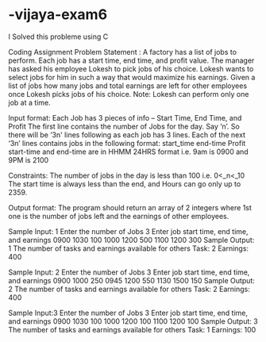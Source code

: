 # -vijaya-exam6
I Solved this probleme using C     



Coding Assignment
Problem Statement : A factory has a list of jobs to perform. Each job has a start time, end time, and profit value. The manager has asked his employee Lokesh to pick jobs of his choice. Lokesh wants to select jobs for him in such a way that would maximize his earnings.
Given a list of jobs how many jobs and total earnings are left for other employees once Lokesh picks jobs of his choice.
Note: Lokesh can perform only one job at a time.

Input format:
Each Job has 3 pieces of info – Start Time, End Time, and Profit
The first line contains the number of Jobs for the day. Say ‘n’. So there will be ’3n' lines following as each job has 3 lines.
Each of the next ‘3n’ lines contains jobs in the following format:
start_time
end-time
Profit
start-time and end-time are in HHMM 24HRS format i.e. 9am is 0900 and 9PM is 2100

Constraints:
The number of jobs in the day is less than 100 i.e. 0<_n<_10
The start time is always less than the end, and Hours can go only up to 2359.

Output format:
The program should return an array of 2 integers where 1st one is the number of jobs left and the earnings of other employees.

Sample Input: 1
Enter the number of Jobs
3
Enter job start time, end time, and earnings
0900
1030
100
1000
1200
500
1100
1200
300
Sample Output: 1
The number of tasks and earnings available for others
Task: 2
Earnings: 400

Sample Input: 2
Enter the number of Jobs
3
Enter job start time, end time, and earnings
0900
1000
250
0945
1200
550
1130
1500
150
Sample Output: 2
The number of tasks and earnings available for others
Task: 2
Earnings: 400

Sample Input:3
Enter the number of Jobs
3
Enter job start time, end time, and earnings
0900
1030
100
1000
1200
100
1100
1200
100
Sample Output: 3
The number of tasks and earnings available for others
Task: 1
Earnings: 100 
